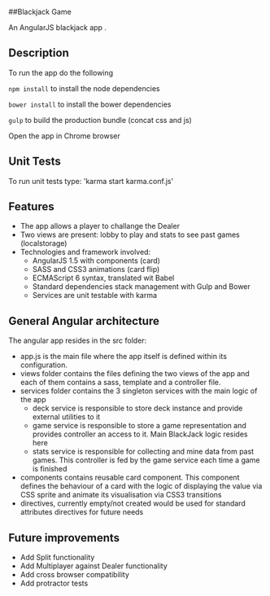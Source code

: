 ##Blackjack Game

An AngularJS blackjack app .

Description
----

To run the app do the following

`npm install` to install the node dependencies

`bower install` to install the bower dependencies

`gulp` to build the production bundle (concat css and js)

Open the app in Chrome browser

Unit Tests
----

To run unit tests type:
'karma start karma.conf.js'

Features
----
* The app allows a player to challange the Dealer
* Two views are present: lobby to play and stats to see past games (localstorage)
* Technologies and framework involved:
    * AngularJS 1.5 with components (card)
    * SASS and CSS3 animations (card flip)
    * ECMAScript 6 syntax, translated wit Babel
    * Standard dependencies stack management with Gulp and Bower
    * Services are unit testable with karma

General Angular architecture
----
The angular app resides in the src folder:
* app.js is the main file where the app itself is defined within its configuration.
* views folder contains the files defining the two views of the app and each of them contains a sass, template and a controller file.
* services folder contains the 3 singleton services with the main logic of the app
    * deck service is responsible to store deck instance and provide external utilities to it
    * game service is responsible to store a game representation and provides controller an access to it. Main BlackJack logic resides here
    * stats service is responsible for collecting and mine data from past games. This controller is fed by the game service each time a game is finished
* components contains reusable card component. This component defines the behaviour of a card with the logic of displaying the value via CSS sprite and animate its visualisation via CSS3 transitions
* directives, currently empty/not created would be used for standard attributes directives for future needs

Future improvements
----
* Add Split functionality
* Add Multiplayer against Dealer functionality
* Add cross browser compatibility
* Add protractor tests

